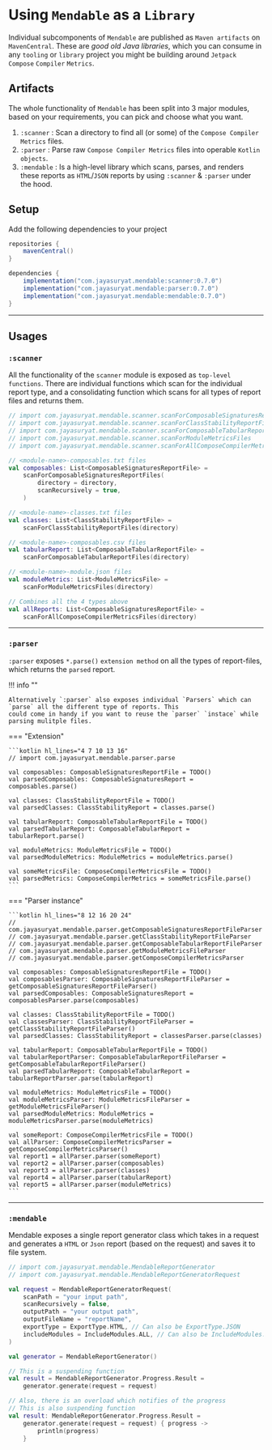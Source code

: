 # Using `Mendable` as a `Library`

Individual subcomponents of `Mendable` are published as `Maven artifacts` on `MavenCentral`. These are *good old Java
libraries*, which you can consume in any `tooling` or `library` project you might be building around `Jetpack Compose`
`Compiler` `Metrics`.

## Artifacts

The whole functionality of `Mendable` has been split into 3 major modules, based on your requirements, you can pick
and choose what you want.

1. `:scanner` : Scan a directory to find all (or some) of the `Compose Compiler Metrics` files.
2. `:parser` : Parse raw `Compose Compiler Metrics` files into operable `Kotlin` `objects`.
3. `:mendable` : Is a high-level library which scans, parses, and renders these reports as `HTML`/`JSON` reports by
using `:scanner` & `:parser` under the hood.

## Setup

Add the following dependencies to your project

```groovy
repositories {
    mavenCentral()
}

dependencies {
    implementation("com.jayasuryat.mendable:scanner:0.7.0")
    implementation("com.jayasuryat.mendable:parser:0.7.0")
    implementation("com.jayasuryat.mendable:mendable:0.7.0")
}
```

---

## Usages

### `:scanner`

All the functionality of the `scanner` module is exposed as `top-level` `functions`. There are individual functions which
scan for the individual report type, and a consolidating function which scans for all types of report files and returns
them.

```Kotlin hl_lines="9 10 11 12 16 20 24 28"
// import com.jayasuryat.mendable.scanner.scanForComposableSignaturesReportFiles
// import com.jayasuryat.mendable.scanner.scanForClassStabilityReportFiles
// import com.jayasuryat.mendable.scanner.scanForComposableTabularReportFiles
// import com.jayasuryat.mendable.scanner.scanForModuleMetricsFiles
// import com.jayasuryat.mendable.scanner.scanForAllComposeCompilerMetricsFiles

// <module-name>-composables.txt files
val composables: List<ComposableSignaturesReportFile> =
    scanForComposableSignaturesReportFiles(
        directory = directory,
        scanRecursively = true,
    )

// <module-name>-classes.txt files
val classes: List<ClassStabilityReportFile> =
    scanForClassStabilityReportFiles(directory)

// <module-name>-composables.csv files
val tabularReport: List<ComposableTabularReportFile> =
    scanForComposableTabularReportFiles(directory)

// <module-name>-module.json files
val moduleMetrics: List<ModuleMetricsFile> =
    scanForModuleMetricsFiles(directory)

// Combines all the 4 types above
val allReports: List<ComposableSignaturesReportFile> =
    scanForAllComposeCompilerMetricsFiles(directory)
```

---

### `:parser`

`:parser` exposes `*.parse()` `extension method` on all the types of report-files, which returns the
`parsed` report.

!!! info ""

    Alternatively `:parser` also exposes individual `Parsers` which can `parse` all the different type of reports. This
    could come in handy if you want to reuse the `parser` `instace` while parsing mulitple files.

=== "Extension"

    ```kotlin hl_lines="4 7 10 13 16"
    // import com.jayasuryat.mendable.parser.parse

    val composables: ComposableSignaturesReportFile = TODO()
    val parsedComposables: ComposableSignaturesReport = composables.parse()

    val classes: ClassStabilityReportFile = TODO()
    val parsedClasses: ClassStabilityReport = classes.parse()

    val tabularReport: ComposableTabularReportFile = TODO()
    val parsedTabularReport: ComposableTabularReport = tabularReport.parse()

    val moduleMetrics: ModuleMetricsFile = TODO()
    val parsedModuleMetrics: ModuleMetrics = moduleMetrics.parse()

    val someMetricsFile: ComposeCompilerMetricsFile = TODO()
    val parsedMetrics: ComposeCompilerMetrics = someMetricsFile.parse()
    ```

=== "Parser instance"

    ```kotlin hl_lines="8 12 16 20 24"
    // com.jayasuryat.mendable.parser.getComposableSignaturesReportFileParser
    // com.jayasuryat.mendable.parser.getClassStabilityReportFileParser
    // com.jayasuryat.mendable.parser.getComposableTabularReportFileParser
    // com.jayasuryat.mendable.parser.getModuleMetricsFileParser
    // com.jayasuryat.mendable.parser.getComposeCompilerMetricsParser

    val composables: ComposableSignaturesReportFile = TODO()
    val composablesParser: ComposableSignaturesReportFileParser = getComposableSignaturesReportFileParser()
    val parsedComposables: ComposableSignaturesReport = composablesParser.parse(composables)

    val classes: ClassStabilityReportFile = TODO()
    val classesParser: ClassStabilityReportFileParser = getClassStabilityReportFileParser()
    val parsedClasses: ClassStabilityReport = classesParser.parse(classes)

    val tabularReport: ComposableTabularReportFile = TODO()
    val tabularReportParser: ComposableTabularReportFileParser = getComposableTabularReportFileParser()
    val parsedTabularReport: ComposableTabularReport = tabularReportParser.parse(tabularReport)

    val moduleMetrics: ModuleMetricsFile = TODO()
    val moduleMetricsParser: ModuleMetricsFileParser = getModuleMetricsFileParser()
    val parsedModuleMetrics: ModuleMetrics = moduleMetricsParser.parse(moduleMetrics)

    val someReport: ComposeCompilerMetricsFile = TODO()
    val allParser: ComposeCompilerMetricsParser = getComposeCompilerMetricsParser()
    val report1 = allParser.parser(someReport)
    val report2 = allParser.parser(composables)
    val report3 = allParser.parser(classes)
    val report4 = allParser.parser(tabularReport)
    val report5 = allParser.parser(moduleMetrics)
    ```

---

### `:mendable`

Mendable exposes a single report generator class which takes in a request and generates a `HTML` or `Json` report (based
on the request) and saves it to file system.

```kotlin hl_lines="17 22 23 24"
// import com.jayasuryat.mendable.MendableReportGenerator
// import com.jayasuryat.mendable.MendableReportGeneratorRequest

val request = MendableReportGeneratorRequest(
    scanPath = "your input path",
    scanRecursively = false,
    outputPath = "your output path",
    outputFileName = "reportName",
    exportType = ExportType.HTML, // Can also be ExportType.JSON
    includeModules = IncludeModules.ALL, // Can also be IncludeModules.WITH_WARNINGS
)

val generator = MendableReportGenerator()

// This is a suspending function
val result = MendableReportGenerator.Progress.Result =
    generator.generate(request = request)

// Also, there is an overload which notifies of the progress
// This is also suspending function
val result: MendableReportGenerator.Progress.Result =
    generator.generate(request = request) { progress ->
        println(progress)
    }
```
